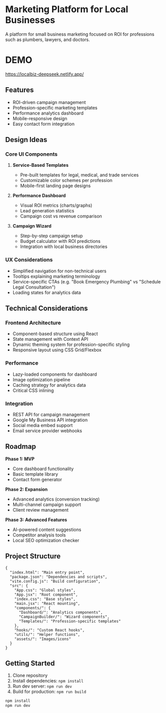 # Marketing Platform for Local Businesses

A platform for small business marketing focused on ROI for professions such as plumbers, lawyers,
and doctors.

# DEMO

https://localbiz-deepseek.netlify.app/


## Features

- ROI-driven campaign management
- Profession-specific marketing templates
- Performance analytics dashboard
- Mobile-responsive design
- Easy contact form integration

## Design Ideas

### Core UI Components

1. **Service-Based Templates**

    - Pre-built templates for legal, medical, and trade services
    - Customizable color schemes per profession
    - Mobile-first landing page designs

2. **Performance Dashboard**

    - Visual ROI metrics (charts/graphs)
    - Lead generation statistics
    - Campaign cost vs revenue comparison

3. **Campaign Wizard**
    - Step-by-step campaign setup
    - Budget calculator with ROI predictions
    - Integration with local business directories

### UX Considerations

- Simplified navigation for non-technical users
- Tooltips explaining marketing terminology
- Service-specific CTAs (e.g. "Book Emergency Plumbing" vs "Schedule Legal Consultation")
- Loading states for analytics data

## Technical Considerations

### Frontend Architecture

- Component-based structure using React
- State management with Context API
- Dynamic theming system for profession-specific styling
- Responsive layout using CSS Grid/Flexbox

### Performance

- Lazy-loaded components for dashboard
- Image optimization pipeline
- Caching strategy for analytics data
- Critical CSS inlining

### Integration

- REST API for campaign management
- Google My Business API integration
- Social media embed support
- Email service provider webhooks

## Roadmap

**Phase 1: MVP**

- Core dashboard functionality
- Basic template library
- Contact form generator

**Phase 2: Expansion**

- Advanced analytics (conversion tracking)
- Multi-channel campaign support
- Client review management

**Phase 3: Advanced Features**

- AI-powered content suggestions
- Competitor analysis tools
- Local SEO optimization checker

## Project Structure

```
{
  "index.html": "Main entry point",
  "package.json": "Dependencies and scripts",
  "vite.config.js": "Build configuration",
  "src": {
    "App.css": "Global styles",
    "App.jsx": "Root component",
    "index.css": "Base styles",
    "main.jsx": "React mounting",
    "components/": {
      "Dashboard/": "Analytics components",
      "CampaignBuilder/": "Wizard components",
      "Templates/": "Profession-specific templates"
    },
    "hooks/": "Custom React hooks",
    "utils/": "Helper functions",
    "assets/": "Images/icons"
  }
}
```

## Getting Started

1. Clone repository
2. Install dependencies: `npm install`
3. Run dev server: `npm run dev`
4. Build for production: `npm run build`

```bash
npm install
npm run dev
```
